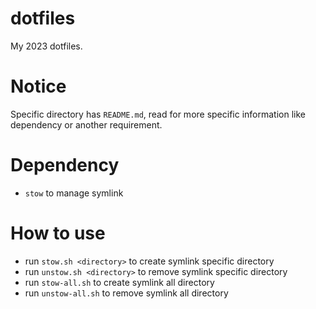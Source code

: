 # dotfiles

My 2023 dotfiles.

# Notice

Specific directory has `README.md`, read for more specific information like dependency or another requirement.

# Dependency

- `stow` to manage symlink

# How to use

- run `stow.sh <directory>` to create symlink specific directory
- run `unstow.sh <directory>` to remove symlink specific directory
- run `stow-all.sh` to create symlink all directory
- run `unstow-all.sh` to remove symlink all directory
